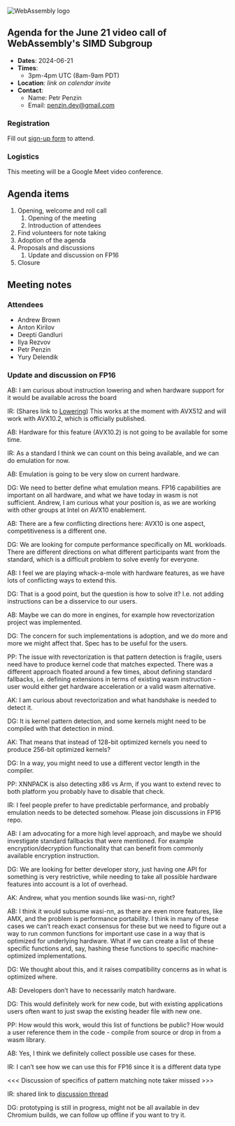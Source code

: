 ![WebAssembly logo](/images/WebAssembly.png)

## Agenda for the June 21 video call of WebAssembly's SIMD Subgroup

- **Dates**: 2024-06-21
- **Times**:
    - 3pm-4pm UTC (8am-9am PDT)
- **Location**: *link on calendar invite*
- **Contact**:
    - Name: Petr Penzin
    - Email: penzin.dev@gmail.com


### Registration

Fill out [sign-up form](https://forms.gle/bscWhsD9U4hZEsUV9) to attend.

### Logistics

This meeting will be a Google Meet video conference.

## Agenda items

1. Opening, welcome and roll call
    1. Opening of the meeting
    1. Introduction of attendees
1. Find volunteers for note taking
1. Adoption of the agenda
1. Proposals and discussions
    1. Update and discussion on FP16
1. Closure

## Meeting notes

### Attendees

- Andrew Brown
- Anton Kirilov
- Deepti Gandluri
- Ilya Rezvov
- Petr Penzin
- Yury Delendik

### Update and discussion on FP16
AB: I am curious about instruction lowering and when hardware support for it would be available across the board

IR: (Shares link to [Lowering](https://github.com/WebAssembly/half-precision/blob/main/proposals/half-precision/Lowering.md))
This works at the moment with AVX512 and will work with AVX10.2, which is officially published.

AB: Hardware for this feature (AVX10.2) is not going to be available for some time.

IR: As a standard I think we can count on this being available, and we can do emulation for now. 

AB: Emulation is going to be very slow on current hardware.

DG: We need to better define what emulation means. FP16 capabilities are important on all hardware, and what we have today in wasm is not sufficient. Andrew, I am curious what your position is, as we are working with other groups at Intel on AVX10 enablement.

AB: There are a few conflicting directions here: AVX10 is one aspect, competitiveness is a different one.

DG: We are looking for compute performance specifically on ML workloads. There are different directions on what different participants want from the standard, which is a difficult problem to solve evenly for everyone.

AB: I feel we are playing whack-a-mole with hardware features, as we have lots of conflicting ways to extend this.

DG: That is a good point, but the question is how to solve it? I.e. not adding instructions can be a disservice to our users.

AB: Maybe we can do more in engines, for example how revectorization project was implemented.

DG: The concern for such implementations is adoption, and we do more and more we might affect that. Spec has to be useful for the users.

PP: The issue with revectorization is that pattern detection is fragile, users need have to produce kernel code that matches expected. There was a different approach floated around a few times, about defining standard fallbacks, i.e. defining extensions in terms of existing wasm instruction - user would either get hardware acceleration or a valid wasm alternative.

AK: I am curious about revectorization and what handshake is needed to detect it.

DG: It is kernel pattern detection, and some kernels might need to be compiled with that detection in mind.

AK: That means that instead of 128-bit optimized kernels you need to produce 256-bit optimized kernels?

DG: In a way, you might need to use a different vector length in the compiler.

PP: XNNPACK is also detecting x86 vs Arm, if you want to extend revec to both platform you probably have to disable that check.

IR: I feel people prefer to have predictable performance, and probably emulation needs to be detected somehow. Please join discussions in FP16 repo.

AB: I am advocating for a more high level approach, and maybe we should investigate standard fallbacks that were mentioned. For example encryption/decryption functionality that can benefit from commonly available encryption instruction.

DG: We are looking for better developer story, just having one API for something is very restrictive, while needing to take all possible hardware features into account is a lot of overhead.

AK: Andrew, what you mention sounds like wasi-nn, right?


AB: I think it would subsume wasi-nn, as there are even more features, like AMX, and the problem is performance portability. I think in many of these cases we can’t reach exact consensus for these but we need to figure out a way to run common functions for important use case in a way that is optimized for underlying hardware. What if we can create a list of these specific functions and, say, hashing these functions to specific machine-optimized implementations.

DG: We thought about this, and it raises compatibility concerns as in what is optimized where.

AB: Developers don’t have to necessarily match hardware.

DG: This would definitely work for new code, but with existing applications users often want to just swap the existing header file with new one.

PP: How would this work, would this list of functions be public? How would a user reference them in the code - compile from source or drop in from a wasm library.

AB: Yes, I think we definitely collect possible use cases for these.

IR: I can’t see how we can use this for FP16 since it is a different data type

<<< Discussion of specifics of pattern matching note taker missed >>>

IR: shared link to [discussion thread](https://github.com/WebAssembly/half-precision/issues/4)

DG: prototyping is still in progress, might not be all available in dev Chromium builds, we can follow up offline if you want to try it.
